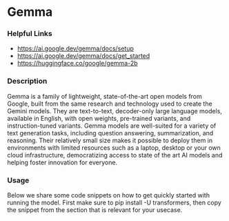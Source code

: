 # Gemma

### Helpful Links
* https://ai.google.dev/gemma/docs/setup
* https://ai.google.dev/gemma/docs/get_started
* https://huggingface.co/google/gemma-2b

### Description
Gemma is a family of lightweight, state-of-the-art open models from Google, built from the same research and technology used to create the Gemini models. They are text-to-text, decoder-only large language models, available in English, with open weights, pre-trained variants, and instruction-tuned variants. Gemma models are well-suited for a variety of text generation tasks, including question answering, summarization, and reasoning. Their relatively small size makes it possible to deploy them in environments with limited resources such as a laptop, desktop or your own cloud infrastructure, democratizing access to state of the art AI models and helping foster innovation for everyone.

### Usage
Below we share some code snippets on how to get quickly started with running the model. First make sure to pip install -U transformers, then copy the snippet from the section that is relevant for your usecase.
